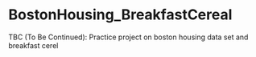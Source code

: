 # BostonHousing_BreakfastCereal
TBC (To Be Continued): Practice project on boston housing data set and breakfast cerel
